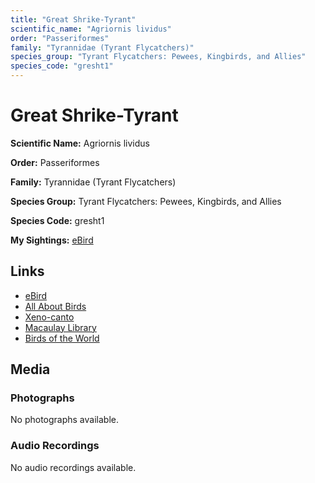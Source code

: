 ```yaml
---
title: "Great Shrike-Tyrant"
scientific_name: "Agriornis lividus"
order: "Passeriformes"
family: "Tyrannidae (Tyrant Flycatchers)"
species_group: "Tyrant Flycatchers: Pewees, Kingbirds, and Allies"
species_code: "gresht1"
---
```


# Great Shrike-Tyrant

**Scientific Name:** Agriornis lividus

**Order:** Passeriformes

**Family:** Tyrannidae (Tyrant Flycatchers)

**Species Group:** Tyrant Flycatchers: Pewees, Kingbirds, and Allies

**Species Code:** gresht1

**My Sightings:** [eBird](https://ebird.org/lifelist?r=world&time=life&spp=gresht1)

## Links
* [eBird](https://ebird.org/species/gresht1) 
* [All About Birds](https://www.allaboutbirds.org/guide/gresht1) 
* [Xeno-canto](https://www.xeno-canto.org/species/agriornis-lividus) 
* [Macaulay Library](https://search.macaulaylibrary.org/catalog?taxonCode=gresht1&sort=rating_rank_desc)
* [Birds of the World](https://birdsoftheworld.org/bow/species/gresht1)

## Media
### Photographs
No photographs available.

### Audio Recordings
No audio recordings available.
